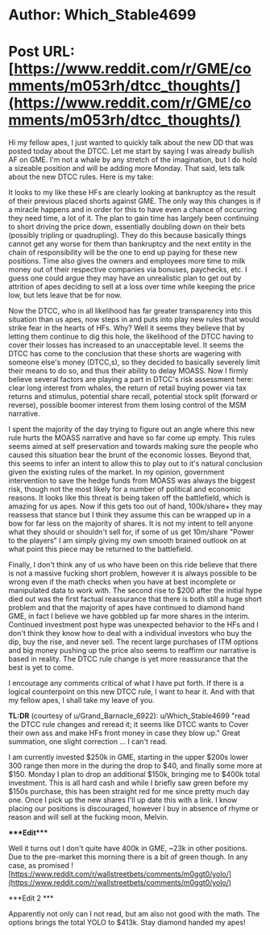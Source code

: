 # Author: Which_Stable4699
# Post URL: [https://www.reddit.com/r/GME/comments/m053rh/dtcc_thoughts/](https://www.reddit.com/r/GME/comments/m053rh/dtcc_thoughts/)


Hi my fellow apes, I just wanted to quickly talk about the new DD that was posted today about the DTCC. Let me start by saying I was already bullish AF on GME. I'm not a whale by any stretch of the imagination, but I do hold a sizeable position and will be adding more Monday. That said, lets talk about the new DTCC rules. Here is my take:

It looks to my like these HFs are clearly looking at bankruptcy as the result of their previous placed shorts against GME. The only way this changes is if a miracle happens and in order for this to have even a chance of occurring they need time, a lot of it. The plan to gain time has largely been continuing to short driving the price down, essentially doubling down on their bets (possibly tripling or quadrupling). They do this because basically things cannot get any worse for them than bankruptcy and the next entity in the chain of responsibility will be the one to end up paying for these new positions. Time also gives the owners and employees more time to milk money out of their respective companies via bonuses, paychecks, etc. I guess one could argue they may have an unrealistic plan to get out by attrition of apes deciding to sell at a loss over time while keeping the price low, but lets leave that be for now.

Now the DTCC, who in all likelihood has far greater transparency into this situation than us apes, now steps in and puts into play new rules that would strike fear in the hearts of HFs. Why? Well it seems they believe that by letting them continue to dig this hole, the likelihood of the DTCC having to cover their losses has increased to an unacceptable level. It seems the DTCC has come to the conclusion that these shorts are wagering with someone else's money (DTCC,s), so they decided to basically severely limit their means to do so, and thus their ability to delay MOASS. Now I firmly believe several factors are playing a part in DTCC's risk assessment here: clear long interest from whales, the return of retail buying power via tax returns and stimulus, potential share recall, potential stock split (forward or reverse), possible boomer interest from them losing control of the MSM narrative.

I spent the majority of the day trying to figure out an angle where this new rule hurts the MOASS narrative and have so far come up empty. This rules seems aimed at self preservation and towards making sure the people who caused this situation bear the brunt of the economic losses. Beyond that, this seems to infer an intent to allow this to play out to it's natural conclusion given the existing rules of the market. In my opinion, government intervention to save the hedge funds from MOASS was always the biggest risk, though not the most likely for a number of political and economic reasons. It looks like this threat is being taken off the battlefield, which is amazing for us apes. Now if this gets too out of hand, 100k/share+ they may reassess that stance but I think they assume this can be wrapped up in a bow for far less on the majority of shares. It is not my intent to tell anyone what they should or shouldn't sell for, if some of us get 10m/share "Power to the players" I am simply giving my own smooth brained outlook on at what point this piece may be returned to the battlefield.

Finally, I don't think any of us who have been on this ride believe that there is not a massive fucking short problem, however it is always possible to be wrong even if the math checks when you have at best incomplete or manipulated data to work with. The second rise to $200 after the initial hype died out was the first factual reassurance that there is both still a huge short problem and that the majority of apes have continued to diamond hand GME, in fact I believe we have gobbled up far more shares in the interim. Continued investment post hype was unexpected behavior to the HFs and I don't think they know how to deal with a individual investors who buy the dip, buy the rise, and never sell. The recent large purchases of ITM options and big money pushing up the price also seems to reaffirm our narrative is based in reality. The DTCC rule change is yet more reassurance that the best is yet to come.

I encourage any comments critical of what I have put forth. If there is a logical counterpoint on this new DTCC rule, I want to hear it. And with that my fellow apes, I shall take my leave of you.

**TL:DR** (courtesy of u/Grand_Barnacle_6922):  u/Which_Stable4699 "read the DTCC rule changes and reread it; it seems like DTCC wants  to Cover their own ass and make HFs front money in case they blow up." Great summation, one slight correction ... I can't read.

I am currently invested $250k in GME, starting in the upper $200s lower 300 range then more in the during the drop to $40, and finally some more at $150. Monday I plan to drop an additional $150k, bringing me to $400k total investment. This is all hard cash and while I briefly saw green before my $150s purchase, this has been straight red for me since pretty much day one. Once I pick up the new shares I'll up date this with a link. I know placing our positions is discouraged, however I buy in absence of rhyme or reason and will sell at the fucking moon, Melvin.

**\*\*\*Edit\*\*\***

Well it turns out I don't quite have 400k in GME, \~23k in other positions. Due to the pre-market this morning there is a bit of green though. In any case, as promised ![https://www.reddit.com/r/wallstreetbets/comments/m0ggt0/yolo/](https://www.reddit.com/r/wallstreetbets/comments/m0ggt0/yolo/)

\*\*\*Edit 2 \*\*\*

Apparently not only can I not read, but am also not good with the math. The options brings the total YOLO to $413k. Stay diamond handed my apes!